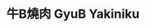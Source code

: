 ---
title: "牛B燒肉 GyuB Yakiniku"
description: "牛B燒肉 GyuB Yakiniku"
layout: shop
keywords:
  - 美食競賽
  - 台灣美食
  - 美食精選
datePublished: "2025-06-30"
dateModified: "2025-07-05"
city: "台北市"
district: "大安區"
address: "台北市大安區東豐街64號"
phone: "0223250660"
geo: "25.03589691280263, 121.54770382329203"
google_map: "https://maps.app.goo.gl/LycmXKQK7jNz9x3w8"
footinder: "https://footinder.com.tw/%E5%8F%B0%E5%8C%97%E5%B8%82%E5%A4%A7%E5%AE%89%E5%8D%80/104634/"
official: "https://www.facebook.com/GyuB.Yakiniku/"
award:
  - name: "500盤"
    year: "2024"
    entries:
      - dishes:
          - "厚切牛舌"

---